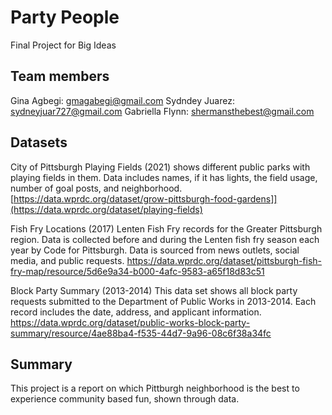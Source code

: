 # Party People
Final Project for Big Ideas

## Team members

Gina Agbegi: gmagabegi@gmail.com 
Sydndey Juarez: sydneyjuar727@gmail.com
Gabriella Flynn: shermansthebest@gmail.com

## Datasets

City of Pittsburgh Playing Fields (2021) shows different public parks with playing fields in them. Data includes names, if it has lights, the field usage, number of goal posts, and neighborhood.[https://data.wprdc.org/dataset/grow-pittsburgh-food-gardens]](https://data.wprdc.org/dataset/playing-fields)

Fish Fry Locations (2017) Lenten Fish Fry records for the Greater Pittsburgh region. Data is collected before and during the Lenten fish fry season each year by Code for Pittsburgh. Data is sourced from news outlets, social media, and public requests. https://data.wprdc.org/dataset/pittsburgh-fish-fry-map/resource/5d6e9a34-b000-4afc-9583-a65f18d83c51

Block Party Summary (2013-2014) This data set shows all block party requests submitted to the Department of Public Works in 2013-2014. Each record includes the date, address, and applicant information. 
https://data.wprdc.org/dataset/public-works-block-party-summary/resource/4ae88ba4-f535-44d7-9a96-08c6f38a34fc 

## Summary

This project is a report on which Pittburgh neighborhood is the best to experience community based fun, shown through data.
